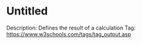 # Untitled

Description: Defines the result of a calculation
Tag: https://www.w3schools.com/tags/tag_output.asp